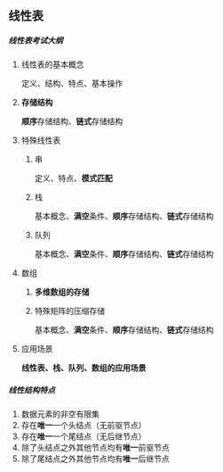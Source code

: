 ## 线性表

##### 线性表考试大纲

1. 线性表的基本概念

   定义、结构、特点、基本操作

2. **存储结构**

   **顺序**存储结构、**链式**存储结构

3. 特殊线性表

   1. 串

      定义、特点、**模式匹配**

   2. 栈

      基本概念、**满空**条件、**顺序**存储结构、**链式**存储结构

   3. 队列

      基本概念、**满空**条件、**顺序**存储结构、**链式**存储结构

4. 数组

   1. **多维数组的存储**

   2. 特殊矩阵的压缩存储

      基本概念、**满空**条件、**顺序**存储结构、**链式**存储结构

5. 应用场景

   **线性表、栈、队列、数组的应用场景**

##### 线性结构特点

1. 数据元素的非空有限集
2. 存在**唯一**一个头结点（无前驱节点）
3. 存在**唯一**一个尾结点（无后继节点）
4. 除了头结点之外其他节点均有**唯一**前驱节点
5. 除了尾结点之外其他节点均有**唯一**后继节点



